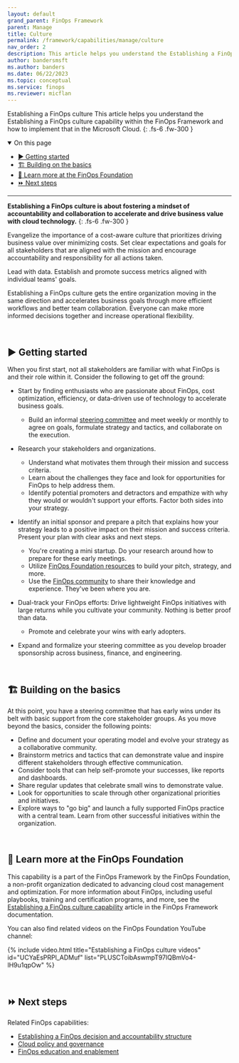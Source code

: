 ```yaml
---
layout: default
grand_parent: FinOps Framework
parent: Manage
title: Culture
permalink: /framework/capabilities/manage/culture
nav_order: 2
description: This article helps you understand the Establishing a FinOps culture capability within the FinOps Framework and how to implement that in the Microsoft Cloud.
author: bandersmsft
ms.author: banders
ms.date: 06/22/2023
ms.topic: conceptual
ms.service: finops
ms.reviewer: micflan
---
```


<span class="fs-9 d-block mb-4">Establishing a FinOps culture</span>
This article helps you understand the Establishing a FinOps culture capability within the FinOps Framework and how to implement that in the Microsoft Cloud.
{: .fs-6 .fw-300 }

<details open markdown="1">
  <summary class="fs-2 text-uppercase">On this page</summary>

- [▶️ Getting started](#️-getting-started)
- [🏗️ Building on the basics](#️-building-on-the-basics)
- [🍎 Learn more at the FinOps Foundation](#-learn-more-at-the-finops-foundation)
- [⏩ Next steps](#-next-steps)

</details>

---

<a name="definition"></a>
**Establishing a FinOps culture is about fostering a mindset of accountability and collaboration to accelerate and drive business value with cloud technology.**
{: .fs-6 .fw-300 }

Evangelize the importance of a cost-aware culture that prioritizes driving business value over minimizing costs. Set clear expectations and goals for all stakeholders that are aligned with the mission and encourage accountability and responsibility for all actions taken.

Lead with data. Establish and promote success metrics aligned with individual teams' goals.

Establishing a FinOps culture gets the entire organization moving in the same direction and accelerates business goals through more efficient workflows and better team collaboration. Everyone can make more informed decisions together and increase operational flexibility.

<br>

## ▶️ Getting started

When you first start, not all stakeholders are familiar with what FinOps is and their role within it. Consider the following to get off the ground:

- Start by finding enthusiasts who are passionate about FinOps, cost optimization, efficiency, or data-driven use of technology to accelerate business goals.
  - Build an informal [steering committee](./structure.md) and meet weekly or monthly to agree on goals, formulate strategy and tactics, and collaborate on the execution.
- Research your stakeholders and organizations.
  - Understand what motivates them through their mission and success criteria.
  - Learn about the challenges they face and look for opportunities for FinOps to help address them.
  - Identify potential promoters and detractors and empathize with why they would or wouldn't support your efforts. Factor both sides into your strategy.
- Identify an initial sponsor and prepare a pitch that explains how your strategy leads to a positive impact on their mission and success criteria. Present your plan with clear asks and next steps.
  - You're creating a mini startup. Do your research around how to prepare for these early meetings.
  - Utilize [FinOps Foundation resources](https://www.finops.org/resources) to build your pitch, strategy, and more.
  - Use the [FinOps community](https://www.finops.org/community/getting-started/) to share their knowledge and experience. They've been where you are.
- Dual-track your FinOps efforts: Drive lightweight FinOps initiatives with large returns while you cultivate your community. Nothing is better proof than data.
  - Promote and celebrate your wins with early adopters.

- Expand and formalize your steering committee as you develop broader sponsorship across business, finance, and engineering.

<br>

## 🏗️ Building on the basics

At this point, you have a steering committee that has early wins under its belt with basic support from the core stakeholder groups. As you move beyond the basics, consider the following points:

- Define and document your operating model and evolve your strategy as a collaborative community.
- Brainstorm metrics and tactics that can demonstrate value and inspire different stakeholders through effective communication.
- Consider tools that can help self-promote your successes, like reports and dashboards.
- Share regular updates that celebrate small wins to demonstrate value.
- Look for opportunities to scale through other organizational priorities and initiatives.
- Explore ways to "go big" and launch a fully supported FinOps practice with a central team. Learn from other successful initiatives within the organization.

<br>

## 🍎 Learn more at the FinOps Foundation

This capability is a part of the FinOps Framework by the FinOps Foundation, a non-profit organization dedicated to advancing cloud cost management and optimization. For more information about FinOps, including useful playbooks, training and certification programs, and more, see the [Establishing a FinOps culture capability](https://www.finops.org/framework/capabilities/establish-finops-culture/) article in the FinOps Framework documentation.

You can also find related videos on the FinOps Foundation YouTube channel:

<!--[!VIDEO https://www.youtube.com/embed/{id}?list={list}]-->
{% include video.html title="Establishing a FinOps culture videos" id="UCYaEsPRPl_ADMuf" list="PLUSCToibAswmpT97lQBmVo4-lH9u1qpOw" %}

<br>

## ⏩ Next steps

Related FinOps capabilities:

- [Establishing a FinOps decision and accountability structure](./structure.md)
- [Cloud policy and governance](./policy.md)
- [FinOps education and enablement](./education.md)

<br>

<!--
---

## 🧰 Related tools

{ % include tools.md hubs="1" %}

<br>
-->
